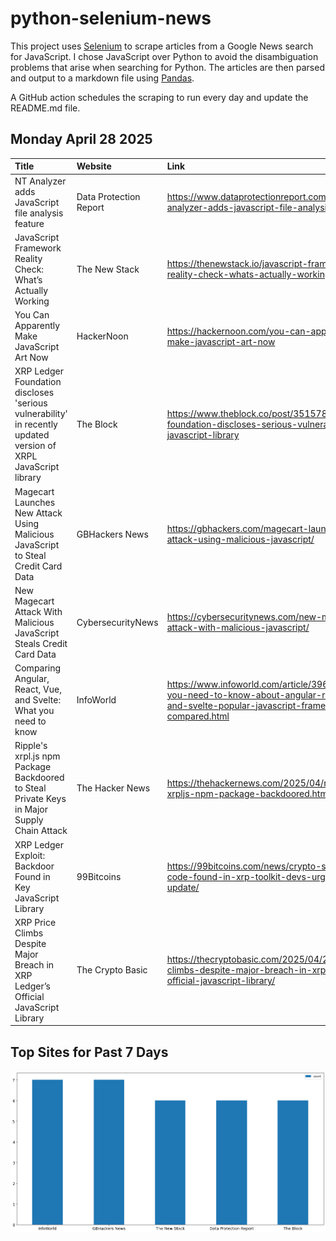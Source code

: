 # python-selenium-news

This project uses [Selenium](https://www.seleniumhq.org/) to scrape articles from a Google News search for JavaScript.
I chose JavaScript over Python to avoid the disambiguation problems that arise when searching for Python.
The articles are then parsed and output to a markdown file using [Pandas](https://pandas.pydata.org/).

A GitHub action schedules the scraping to run every day and update the README.md file.

## Monday April 28 2025


| Title                                                                                                          | Website                | Link                                                                                                                                           |
|:---------------------------------------------------------------------------------------------------------------|:-----------------------|:-----------------------------------------------------------------------------------------------------------------------------------------------|
| NT Analyzer adds JavaScript file analysis feature                                                              | Data Protection Report | https://www.dataprotectionreport.com/2025/04/nt-analyzer-adds-javascript-file-analysis-feature/                                                |
| JavaScript Framework Reality Check: What’s Actually Working                                                    | The New Stack          | https://thenewstack.io/javascript-framework-reality-check-whats-actually-working/                                                              |
| You Can Apparently Make JavaScript Art Now                                                                     | HackerNoon             | https://hackernoon.com/you-can-apparently-make-javascript-art-now                                                                              |
| XRP Ledger Foundation discloses 'serious vulnerability' in recently updated version of XRPL JavaScript library | The Block              | https://www.theblock.co/post/351578/xrp-ledger-foundation-discloses-serious-vulnerability-xrpl-javascript-library                              |
| Magecart Launches New Attack Using Malicious JavaScript to Steal Credit Card Data                              | GBHackers News         | https://gbhackers.com/magecart-launches-new-attack-using-malicious-javascript/                                                                 |
| New Magecart Attack With Malicious JavaScript Steals Credit Card Data                                          | CybersecurityNews      | https://cybersecuritynews.com/new-magecart-attack-with-malicious-javascript/                                                                   |
| Comparing Angular, React, Vue, and Svelte: What you need to know                                               | InfoWorld              | https://www.infoworld.com/article/3962039/what-you-need-to-know-about-angular-react-vue-and-svelte-popular-javascript-frameworks-compared.html |
| Ripple's xrpl.js npm Package Backdoored to Steal Private Keys in Major Supply Chain Attack                     | The Hacker News        | https://thehackernews.com/2025/04/ripples-xrpljs-npm-package-backdoored.html                                                                   |
| XRP Ledger Exploit: Backdoor Found in Key JavaScript Library                                                   | 99Bitcoins             | https://99bitcoins.com/news/crypto-stealing-code-found-in-xrp-toolkit-devs-urged-to-update/                                                    |
| XRP Price Climbs Despite Major Breach in XRP Ledger’s Official JavaScript Library                              | The Crypto Basic       | https://thecryptobasic.com/2025/04/23/xrp-price-climbs-despite-major-breach-in-xrp-ledgers-official-javascript-library/                        |
## Top Sites for Past 7 Days

![Graph of Top Sites](https://raw.githubusercontent.com/dan-mba/python-selenium-news/main/last-week.png)
